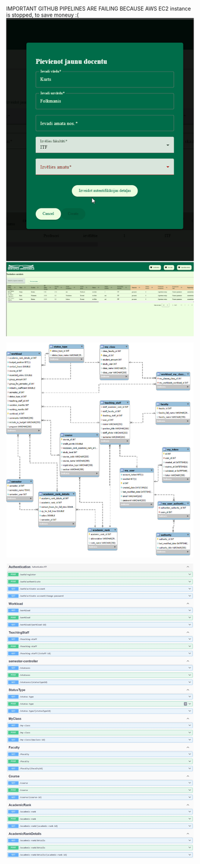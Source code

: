 IMPORTANT
GITHUB PIPELINES ARE FAILING BECAUSE AWS EC2 instance is stopped, to save moneuy :(
![bakalauradIzveidot.gif](images%2FbakalauradIzveidot.gif)
![bakalauradList.gif](images%2FbakalauradList.gif)

![alt text](./images/4.0V_EDR.png)

![img.png](images%2Fimg.png)
